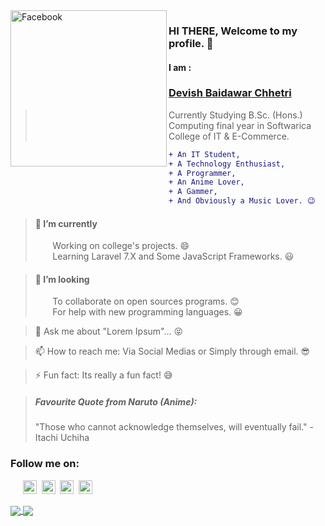 <img align="left" alt="Facebook" width="250px" src="https://i.pinimg.com/originals/6b/75/e3/6b75e31e7a83b63ea317442f3764f03d.jpg"/>

### HI THERE, Welcome to my profile. 👋
#### I am :
### [Devish Baidawar Chhetri](https://www.devish.com.np)
> Currently Studying B.Sc. (Hons.) Computing final year in Softwarica College of IT & E-Commerce.

```diff
+ An IT Student,
+ A Technology Enthusiast,
+ A Programmer,
+ An Anime Lover,
+ A Gammer,
+ And Obviously a Music Lover. 😉
```
> #### 🔭 I’m currently 
> &nbsp;&nbsp;&nbsp;&nbsp;&nbsp;&nbsp; Working on college's projects. 😄 </br>
> &nbsp;&nbsp;&nbsp;&nbsp;&nbsp;&nbsp; Learning Laravel 7.X and Some JavaScript Frameworks. 😃 </br>

> #### 👯 I’m looking 
> &nbsp;&nbsp;&nbsp;&nbsp;&nbsp;&nbsp; To collaborate on open sources programs. 😊 </br>
> &nbsp;&nbsp;&nbsp;&nbsp;&nbsp;&nbsp; For help with new programming languages. 😀 </br>

> 💬 Ask me about "Lorem Ipsum"... 😝 </br>

> 📫 How to reach me: Via Social Medias or Simply through email. 😎 </br>

> ⚡ Fun fact: Its really a fun fact! 😅 </br>

> ##### Favourite Quote from Naruto (Anime): 
> "Those who cannot acknowledge themselves, will eventually fail." - Itachi Uchiha

### Follow me on:
&nbsp;&nbsp;&nbsp;&nbsp;
<a href="https://devish.com.np" target="_blank"><img  alt="Facebook" width="22px" src="https://cdn.worldvectorlogo.com/logos/facebook-3.svg"/></a>&nbsp;
<a href="https://devish.com.np" target="_blank"><img  alt="Twitter" width="22px" src="https://cdn.worldvectorlogo.com/logos/twitter-3.svg"/></a>&nbsp;
<a href="https://devish.com.np" target="_blank"><img  alt="LinkedIn" width="22px" src="https://i.pinimg.com/originals/d4/6a/98/d46a986b6d870ea58f0a739431f3b593.png"/></a>&nbsp;
<a href="https://devish.com.np" target="_blank"><img alt="Instagram" width="22px" src="https://www.greatpyramid.org/wp-content/uploads/2019/11/fourjay.org-instagram-logo-png-transparent-368350.png"/></a>
</br>

<a href="https://devish.com.np" target="_blank">
  <img align="center" src="https://github-readme-stats.vercel.app/api?username=DevishBaidawarChhetri&show_icons=true&theme=tokyonight"/>
</a>
<a href="https://devish.com.np" target="_blank">
  <img align="center" src="https://github-readme-stats.vercel.app/api/top-langs/?username=DevishBaidawarChhetri&layout=compact&theme=tokyonight"/>
</a>
